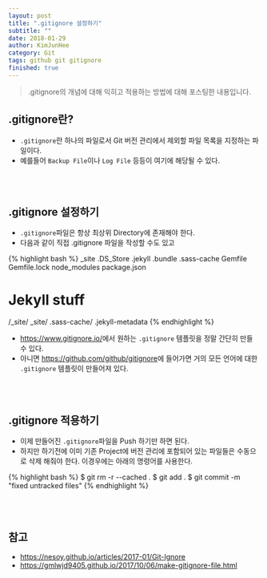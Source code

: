 ```yaml
---
layout: post
title: ".gitignore 설정하기"
subtitle: ""
date: 2018-01-29
author: KimJunHee
category: Git
tags: github git gitignore
finished: true
---
```


> .gitignore의 개념에 대해 익히고 적용하는 방법에 대해 포스팅한 내용입니다.

## .gitignore란?

* ```.gitignore```란 하나의 파일로서 Git 버전 관리에서 제외할 파일 목록을 지정하는 파일이다.
* 예를들어 ```Backup File```이나 ```Log File``` 등등이 여기에 해당될 수 있다.


<br/><br/>
## .gitignore 설정하기

* ```.gitignore```파일은 항상 최상위 Directory에 존재해야 한다.
* 다음과 같이 직접 .gitignore 파일을 작성할 수도 있고

{% highlight bash %}
_site
.DS_Store
.jekyll
.bundle
.sass-cache
Gemfile
Gemfile.lock
node_modules
package.json

# Jekyll stuff
/_site/
_site/
.sass-cache/
.jekyll-metadata
{% endhighlight %}

* <https://www.gitignore.io/>에서 원하는 `.gitignore` 템플릿을 정말 간단히 만들 수 있다.
* 아니면 <https://github.com/github/gitignore>에 들어가면 거의 모든 언어에 대한 `.gitignore` 템플릿이 만들어져 있다.


<br/><br/>
## .gitignore 적용하기

* 이제 만들어진 ```.gitignore```파일을 Push 하기만 하면 된다.
* 하지만 하기전에 이미 기존 Project에 버전 관리에 포함되어 있는 파일들은 수동으로 삭제 해줘야 한다. 이경우에는 아래의 명령어를 사용한다.

{% highlight bash %}
$ git rm -r --cached .
$ git add .
$ git commit -m "fixed untracked files"
{% endhighlight %}


<br/><br/>
## 참고

* <https://nesoy.github.io/articles/2017-01/Git-Ignore>
* <https://gmlwjd9405.github.io/2017/10/06/make-gitignore-file.html>
